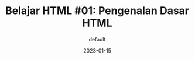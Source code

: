 ---
title: "Belajar HTML #01: Pengenalan Dasar HTML"
author: "default"
description: "Belajar HTML dasar dari Nol. Pahami tag-tag esensial yang sering dipakai. Lalu buat sendiri websitemu dengan HTML. Selamat Belajar!"
thumbnail: "/images/thumbnail/html-sqr.png"
image: "/images/cover/html.png"
series: "html"
date: 2023-01-15
categories:
  - "HTML"
  - "Web Development"
tags:
  - "html"
  - "pemula"
  - "web"
weight: 10
disqus_identifier: "html"
---